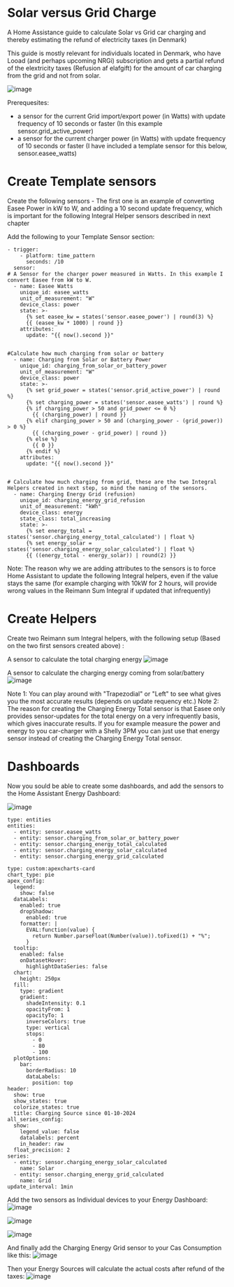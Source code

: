 # Solar versus Grid Charge
A Home Assistance guide to calculate Solar vs Grid car charging and thereby estimating the refund of electricity taxes (in Denmark) 

This guide is mostly relevant for individuals located in Denmark, who have Looad (and perhaps upcoming NRGi) subscription and gets a partial refund of the elextricity taxes (Refusion af elafgift) for the amount of car charging from the grid and not from solar.

![image](https://github.com/user-attachments/assets/d0482b7a-9780-4f34-ad2a-2d1825f84824)

Prerequesites:
- a sensor for the current Grid import/export power (in Watts) with update frequency of 10 seconds or faster (In this example sensor.grid_active_power)
- a sensor for the current charger power (in Watts) with update frequency of 10 seconds or faster (I have included a template sensor for this below, sensor.easee_watts)

# Create Template sensors
Create the following sensors - The first one is an example of converting Easee Power in kW to W, and adding a 10 second update frequency, which is important for the following Integral Helper sensors described in next chapter

Add the following to your Template Sensor section:
```
- trigger:
    - platform: time_pattern
      seconds: /10
  sensor:      
# A Sensor for the charger power measured in Watts. In this example I convert Easee from kW to W.
  - name: Easee Watts
    unique_id: easee_watts
    unit_of_measurement: "W"
    device_class: power
    state: >-
      {% set easee_kw = states('sensor.easee_power') | round(3) %}
      {{ (easee_kw * 1000) | round }}
    attributes:
      update: "{{ now().second }}"
   

#Calculate how much charging from solar or battery
  - name: Charging from Solar or Battery Power
    unique_id: charging_from_solar_or_battery_power
    unit_of_measurement: "W"
    device_class: power
    state: >-
      {% set grid_power = states('sensor.grid_active_power') | round %}
      {% set charging_power = states('sensor.easee_watts') | round %}
      {% if charging_power > 50 and grid_power <= 0 %}
        {{ (charging_power) | round }}
      {% elif charging_power > 50 and (charging_power - (grid_power)) > 0 %}
        {{ (charging_power - grid_power) | round }}
      {% else %}
        {{ 0 }}
      {% endif %}
    attributes:
      update: "{{ now().second }}"


# Calculate how much charging from grid, these are the two Integral Helpers created in next step, so mind the naming of the sensors.
  - name: Charging Energy Grid (refusion)
    unique_id: charging_energy_grid_refusion
    unit_of_measurement: "kWh"
    device_class: energy
    state_class: total_increasing
    state: >-
      {% set energy_total = states('sensor.charging_energy_total_calculated') | float %}
      {% set energy_solar = states('sensor.charging_energy_solar_calculated') | float %}
      {{ ((energy_total - energy_solar)) | round(2) }} 
```

Note: The reason why we are adding attributes to the sensors is to force Home Assistant to update the following Integral helpers, even if the value stays the same (for example charging with 10kW for 2 hours, will provide wrong values in the Reimann Sum Integral if updated that infrequently)


# Create Helpers
Create two Reimann sum Integral helpers, with the following setup (Based on the two first sensors created above) :

A sensor to calculate the total charging energy
![image](https://github.com/user-attachments/assets/c36404b0-3409-48a2-ad52-61450744dfef)

A sensor to calculate the charging energy coming from solar/battery
![image](https://github.com/user-attachments/assets/0d4e577c-fba7-4b96-9ac7-b9ec28dc6b86)

Note 1: You can play around with "Trapezodial" or "Left" to see what gives you the most accurate results (depends on update requency etc.)
Note 2: The reason for creating the Charging Energy Total sensor is that Easee only provides sensor-updates for the total energy on a very infrequently basis, which gives inaccurate results. If you for example measure the power and energy to you car-charger with a Shelly 3PM you can just use that energy sensor instead of creating the Charging Energy Total sensor.

# Dashboards
Now you sould be able to create some dashboards, and add the sensors to the Home Assistant Energy Dashboard:

![image](https://github.com/user-attachments/assets/0518ece9-2dfd-42d9-ae8d-55ccfa5abf9f)

```
type: entities
entities:
  - entity: sensor.easee_watts
  - entity: sensor.charging_from_solar_or_battery_power
  - entity: sensor.charging_energy_total_calculated
  - entity: sensor.charging_energy_solar_calculated
  - entity: sensor.charging_energy_grid_calculated
```

```
type: custom:apexcharts-card
chart_type: pie
apex_config:
  legend:
    show: false
  dataLabels:
    enabled: true
    dropShadow:
      enabled: true
    formatter: |
      EVAL:function(value) {
        return Number.parseFloat(Number(value)).toFixed(1) + "%";
      }
  tooltip:
    enabled: false
    onDatasetHover:
      highlightDataSeries: false
  chart:
    height: 250px
  fill:
    type: gradient
    gradient:
      shadeIntensity: 0.1
      opacityFrom: 1
      opacityTo: 1
      inverseColors: true
      type: vertical
      stops:
        - 0
        - 80
        - 100
  plotOptions:
    bar:
      borderRadius: 10
      dataLabels:
        position: top
header:
  show: true
  show_states: true
  colorize_states: true
  title: Charging Source since 01-10-2024
all_series_config:
  show:
    legend_value: false
    datalabels: percent
    in_header: raw
  float_precision: 2
series:
  - entity: sensor.charging_energy_solar_calculated
    name: Solar
  - entity: sensor.charging_energy_grid_calculated
    name: Grid
update_interval: 1min
```

Add the two sensors as Individual devices to your Energy Dashboard:
![image](https://github.com/user-attachments/assets/4a838c3c-6a17-4da8-bc49-0af7c6dc5edb)

![image](https://github.com/user-attachments/assets/9201c413-48a1-4d30-9556-b9447e0d419f)

![image](https://github.com/user-attachments/assets/18911e2d-db9e-46bb-96e9-a22f001a9bcd)


And finally add the Charging Energy Grid sensor to your Cas Consumption like this:
![image](https://github.com/user-attachments/assets/4bdbd3d7-de3c-4cb9-a159-1030f470c179)

Then your Energy Sources will calculate the actual costs after refund of the taxes:
![image](https://github.com/user-attachments/assets/d990b0f8-0393-4226-aceb-425d43716ba6)






